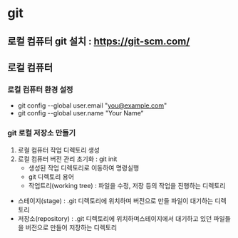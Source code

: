 # git 
## 로컬 컴퓨터 git 설치 : https://git-scm.com/
## 로컬 컴퓨터 
### 로컬 컴퓨터 환경 설정
+ git config --global user.email "you@example.com"
+ git config --global user.name "Your Name“
### git 로컬 저장소 만들기 
1. 로컬 컴퓨터 작업 디렉토리 생성 
2. 로컬 컴퓨터 버전 관리 초기화 : git init
   + 생성된 작업 디렉토리로 이동하여 명령실행
   + git 디렉토리 용어
   - 작업트리(working tree) : 파일을 수정, 저장 등의 작업을 진행하는 디렉토리
  - 스테이지(stage) : .git 디렉토리에 위치하며 버전으로 만들 파일이 대기하는 디렉토리
  - 저장소(repository) : .git 디렉토리에 위치하며스테이지에서 대기하고 있던 파일들을 버전으로 만들어 저장하는 디렉토리
